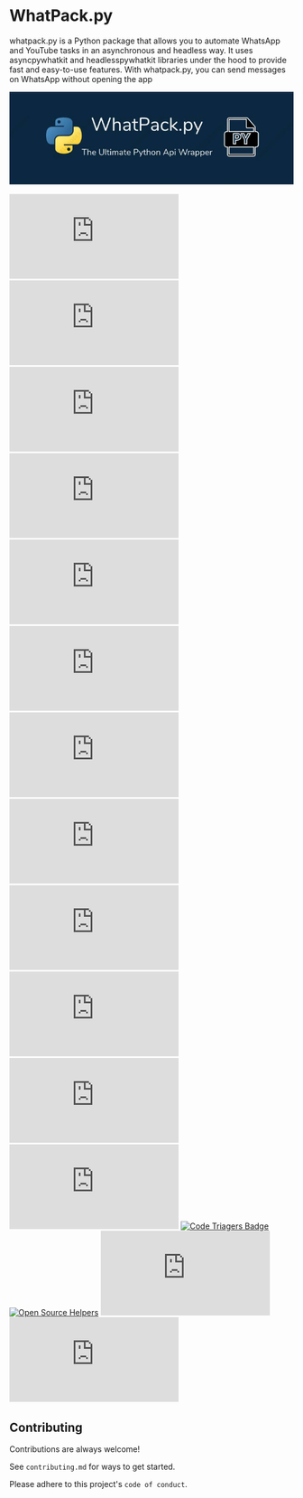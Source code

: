 
# WhatPack.py

whatpack.py is a Python package that allows you to automate WhatsApp and YouTube tasks in an asynchronous and headless way. It uses asyncpywhatkit and headlesspywhatkit libraries under the hood to provide fast and easy-to-use features. With whatpack.py, you can send messages on WhatsApp without opening the app


![logo.jpg](logo.jpg)



[![Apache License](https://badgen.net/github/license/SigireddyBalasai/whatpack.py)](https://github.com/SigireddyBalasai/whatpack.py/blob/main/LICENSE)
[![Watchers](https://badgen.net/github/watchers/SigireddyBalasai/whatPack.py)](https://github.com/SigireddyBalasai/whatpack.py/watchers)
[![Stars](https://badgen.net/github/stars/SigireddyBalasai/whatPack.py)](https://github.com/SigireddyBalasai/WhatPack.py/stargazers)
[![Forks](https://badgen.net/github/forks/SigireddyBalasai/whatPack.py)](http://github.com/SigireddyBalasai/whatpack.py/network/members)
[![Tags](https://badgen.net/github/tags/SigireddyBalasai/whatPack.py)](http://github.com/SigireddyBalasai/whatpack.py/tags)
[![Open Issues](https://badgen.net/github/open-issues/SigireddyBalasai/whatPack.py)](https://github.com/SigireddyBalasai/whatpack.py/issues)
[![Closed Issues](https://badgen.net/github/closed-issues/SigireddyBalasai/whatPack.py)](https://github.com/SigireddyBalasai/whatpack.py/issues?q=is%3Aissue+is%3Aclosed)
[![Open PRs](https://badgen.net/github/open-prs/SigireddyBalasai/whatPack.py)](https://github.com/SigireddyBalasai/whatpack.py/pulls)
[![Closed PRs](https://badgen.net/github/closed-prs/SigireddyBalasai/whatPack.py)](https://github.com/SigireddyBalasai/whatpack.py/pulls?q=is%3Apr+is%3Aclosed)
[![Merged PRs](https://badgen.net/github/merged-prs/SigireddyBalasai/whatPack.py)](https://github.com/SigireddyBalasai/whatpack.py/pulls?q=is%3Apr+is%3Amerged)
[![Contributors](https://badgen.net/github/contributors/SigireddyBalasai/whatPack.py)](https://github.com/SigireddyBalasai/whatpack.py/graphs/contributors)
[![Dependabot](https://badgen.net/github/dependabot/SigireddyBalasai/whatPack.py)](https://badgen.net/github/dependabot/SigireddyBalasai/whatPack.py)
[![Code Triagers Badge](https://www.codetriage.com/sigireddybalasai/whatpack.py/badges/users.svg)](https://www.codetriage.com/sigireddybalasai/whatpack.py)
[![Open Source Helpers](https://www.codetriage.com/sigireddybalasai/whatpack.py/badges/users.svg)](https://www.codetriage.com/sigireddybalasai/whatpack.py)
[![Package Dependents](https://badgen.net/github/dependents-pkg/SigireddyBalasai/WhatPack.py)](https://github.com/SigireddyBalasai/whatpack.py/network/dependents)
[![Package Dependencies](https://badgen.net/github/dependents-pkg/SigireddyBalasai/WhatPack.py)](https://github.com/SigireddyBalasai/whatpack.py/network/dependents)


## Contributing

Contributions are always welcome!

See `contributing.md` for ways to get started.

Please adhere to this project's `code of conduct`.

